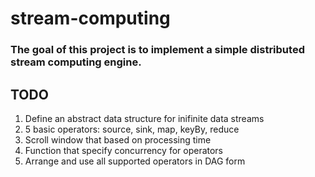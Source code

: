 # stream-computing
### The goal of this project is to implement a simple distributed stream computing engine. 

## TODO
1. Define an abstract data structure for inifinite data streams
1. 5 basic operators: source, sink, map, keyBy, reduce
1. Scroll window that based on processing time
1. Function that specify concurrency for operators
1. Arrange and use all supported operators in DAG form

